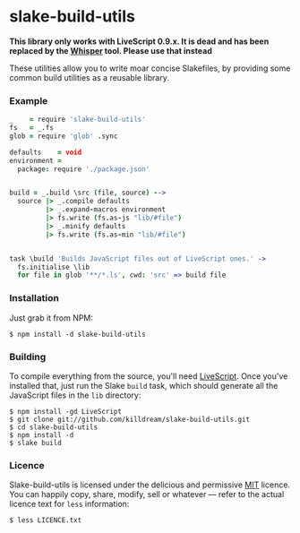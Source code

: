 slake-build-utils
=================

**This library only works with LiveScript 0.9.x. It is dead and has been replaced by the [Whisper](http://github.com/killdream/whisper) tool. Please use that instead**

These utilities allow you to write moar concise Slakefiles, by providing some
common build utilities as a reusable library.


### Example

```coffee
_    = require 'slake-build-utils'
fs   = _.fs
glob = require 'glob' .sync

defaults    = void
environment =
  package: require './package.json'


build = _.build \src (file, source) -->
  source |> _.compile defaults
         |> _.expand-macros environment
         |> fs.write (fs.as-js "lib/#file")
         |> _.minify defaults
         |> fs.write (fs.as-min "lib/#file") 


task \build 'Builds JavaScript files out of LiveScript ones.' ->
  fs.initialise \lib
  for file in glob '**/*.ls', cwd: 'src' => build file
```


### Installation

Just grab it from NPM:

    $ npm install -d slake-build-utils
    

### Building

To compile everything from the source, you'll need [LiveScript][]. Once you've
installed that, just run the Slake `build` task, which should generate all the
JavaScript files in the `lib` directory:

    $ npm install -gd LiveScript
    $ git clone git://github.com/killdream/slake-build-utils.git
    $ cd slake-build-utils
    $ npm install -d
    $ slake build
    
[LiveScript]: http://gkz.github.com/LiveScript/
    

### Licence

Slake-build-utils is licensed under the delicious and permissive [MIT][]
licence. You can happily copy, share, modify, sell or whatever — refer to the
actual licence text for `less` information:

    $ less LICENCE.txt
    
    
[MIT]: https://github.com/killdream/slake-build-utils/raw/master/LICENCE.txt
